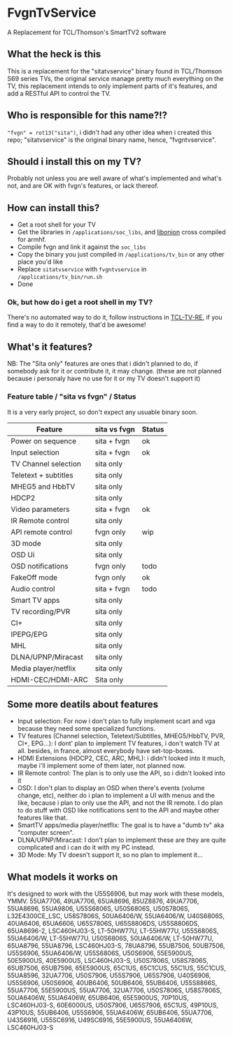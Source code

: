# FvgnTvService
A Replacement for TCL/Thomson's SmartTV2 software

## What the heck is this

This is a replacement for the "sitatvservice" binary found in TCL/Thomson S69 series TVs, the original service manage pretty much everything on the TV, this replacement intends to only implement parts of it's features, and add a RESTful API to control the TV.

## Who is responsible for this name?!?

`"fvgn" = rot13("sita")`, i didn't had any other idea when i created this repo; "sitatvservice" is the original binary name, hence, "fvgntvservice".

## Should i install this on my TV?

Probably not unless you are well aware of what's implemented and what's not, and are OK with fvgn's features, or lack thereof.

## How can install this?

* Get a root shell for your TV
* Get the libraries in `/applications/soc_libs`, and [libonion](https://github.com/davidmoreno/onion) cross compiled for armhf.
* Compile fvgn and link it against the `soc_libs`
* Copy the binary you just compiled in `/applications/tv_bin` or any other place you'd like
* Replace `sitatvservice` with `fvgntvservice` in `/applications/tv_bin/run.sh`
* Done

### Ok, but how do i get a root shell in my TV?

There's no automated way to do it, follow instructions in [TCL-TV-RE](https://github.com/prototux/TCL-TV-reverse-engineering), if you find a way to do it remotely, that'd be awesome!

## What's it features?

NB: The "Sita only" features are ones that i didn't planned to do, if somebody ask for it or contribute it, it may change. (these are not planned because i personaly have no use for it or my TV doesn't support it)

### Feature table / "sita vs fvgn" / Status

It is a very early project, so don't expect any usuable binary soon.

| Feature                  | sita vs fvgn | Status |
| ------------------------ | ------------ | ------ |
| Power on sequence        | sita + fvgn  | ok     |
| Input selection          | sita + fvgn  | ok     |
| TV Channel selection     | sita only    |        |
| Teletext + subtitles     | sita only    |        |
| MHEG5 and HbbTV          | sita only    |        |
| HDCP2                    | sita only    |        |
| Video parameters         | sita + fvgn  | ok     |
| IR Remote control        | sita only    |        |
| API remote control       | fvgn only    | wip    |
| 3D mode                  | sita only    |        |
| OSD Ui                   | sita only    |        |
| OSD notifications        | fvgn only    | todo   |
| FakeOff mode             | fvgn only    | ok     |
| Audio control            | sita + fvgn  | todo   |
| Smart TV apps            | sita only    |        |
| TV recording/PVR         | sita only    |        |
| CI+                      | sita only    |        |
| IPEPG/EPG                | sita only    |        |
| MHL                      | sita only    |        |
| DLNA/UPNP/Miracast       | sita only    |        |
| Media player/netflix     | sita only    |        |
| HDMI-CEC/HDMI-ARC        | Sita only    |        |

## Some more deatils about features

* Input selection: For now i don't plan to fully implement scart and vga because they need some specialized functions.
* TV features (Channel selection, Teletext/Subtitles, MHEG5/HbbTV, PVR, CI+, EPG...): I dont' plan to implement TV features, i don't watch TV at all. besides, in france, almost everybody have set-top-boxes.
* HDMI Extensions (HDCP2, CEC, ARC, MHL): i didn't looked into it much, maybe i'll implement some of them later, not planned now.
* IR Remote control: The plan is to only use the API, so i didn't looked into it
* OSD: I don't plan to display an OSD when there's events (volume change, etc), neither do i plan to implement a UI with menus and the like, because i plan to only use the API, and not the IR remote. I do plan to do stuff with OSD like notifications sent to the API and maybe other features like that.
* SmartTV apps/media player/netflix: The goal is to have a "dumb tv" aka "computer screen".
* DLNA/UPNP/Miracast: I don't plan to implement these are they are quite complicated and i can do it with my PC instead.
* 3D Mode: My TV doesn't support it, so no plan to implement it...

## What models it works on
It's designed to work with the U55S6906, but may work with these models, YMMV.
55UA7706, 49UA7706, 65UA8696, 85UZ8876, 49UA7706, 55UA8696, 55UA9806, U55S6806S, U50S6806S, U50S7806S, L32E4300CE_LSC, U58S7806S, 50UA6406/W, 55UA6406/W, U40S6806S, 40UA6406, 65UA6606, U65S7806S, U65S8806DS, U55S8806DS, 65UA8696-2, LSC460HJ03-S, LT-50HW77U, LT-55HW77U, U55S6806S, 55UA6406/W, LT-55HW77U, U50S6806S, 50UA6406/W, LT-50HW77U, 65UA8796, 55UA8796, LSC460HJ03-S, 78UA8796, 55UB7506, 50UB7506, U55S6906, 55UA6406/W, U55S6806S, U50S6906, 55E5900US, 50E5900US, 40E5900US, LSC460HJ03-S, U50S7806S, U58S7806S, 65UB7506, 65UB7596, 65E5900US, 65C1US, 65C1CUS, 55C1US, 55C1CUS, 55UA8596, 32UA7706, U50S7906, U55S7906, U65S7906, U40S6906, U55S6906, U50S6906, 40UB6406, 50UB6406, 55UB6406, U55S8866S, 55UA7706, 55E5900US, 55UA7706, 32UA7706, U50S7806S, U58S7806S, 50UA6406W, 55UA6406W, 65UB6406, 65E5900US, 70P10US, LSC460HJ03-S, 60E6000US, U50S7906, U65S7906, 65C1US, 49P10US, 43P10US, 55UB6406, U55S6906, 55UA6406W, 65UB6406, 55UA7706, U43S6916, U55SC6916, U49SC6916, 55E5900US, 55UA6406W, LSC460HJ03-S
